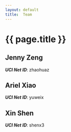 ```yaml
---
layout: default
title:  Team
---
```


# {{ page.title }}



## Jenny Zeng
***UCI Net ID***: zhaohuaz

## Ariel Xiao
***UCI Net ID***: yuweix

## Xin Shen
***UCI Net ID***: shenx3

